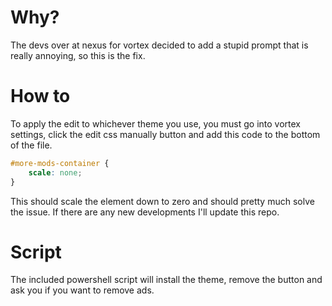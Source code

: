 # Why?
The devs over at nexus for vortex decided to add a stupid prompt that is really annoying, so this is the fix.

# How to
To apply the edit to whichever theme you use, you must go into vortex settings, click the edit css manually button and add this code to the bottom of the file.

```css
#more-mods-container {
    scale: none;
}
```

This should scale the element down to zero and should pretty much solve the issue. If there are any new developments I'll update this repo.

# Script
The included powershell script will install the theme, remove the button and ask you if you want to remove ads.
